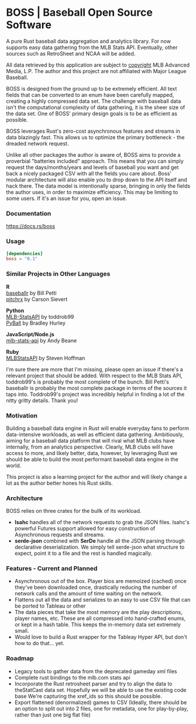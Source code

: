 BOSS | Baseball Open Source Software
===

A pure Rust baseball data aggregation and analytics library. For now supports easy data gathering from the MLB Stats API. Eventually, other sources such as RetroSheet and NCAA will be added.

All data retrieved by this application are subject to [copyright](http://gdx.mlb.com/components/copyright.txt) MLB Advanced Media, L.P. 
The author and this project are not affiliated with Major League Baseball.
 
BOSS is designed from the ground up to be extremely efficient. All text fields that can be converted to an enum have been carefully mapped, creating a highly compressed data set. The challenge with baseball data isn't the computational complexity of data gathering, it is the sheer size of the data set. One of BOSS' primary design goals is to be as efficient as possible.

BOSS leverages Rust's zero-cost asynchronous features and streams in data blazingly fast. This allows us to optimize the primary bottleneck - the dreaded network request.

Unlike all other packages the author is aware of, BOSS aims to provide a proverbial "batteries included" approach. This means that you can simply request the days/months/years and levels of baseball you want and get back a nicely packaged CSV with all the fields you care about. Boss' modular architecture will also enable you to drop down to the API itself and hack there. The data model is intentionally sparse, bringing in only the fields the author uses, in order to maximize efficiency. This may be limiting to some users. If it's an issue for you, open an issue.

### Documentation

https://docs.rs/boss

### Usage

```toml
[dependencies]
boss = "0.1"
```
### Similar Projects in Other Languages

<b>R</b><br>
[baseballr](https://github.com/BillPetti/baseballr) by Bill Petti<br>
[pitchrx](https://github.com/cpsievert/pitchRx) by Carson Sievert

<b>Python</b><br>
[MLB-StatsAPI](https://github.com/toddrob99/MLB-StatsAPI) by toddrob99<br>
[PyBall](https://github.com/bradleyhurley/PyBall) by Bradley Hurley

<b>JavaScript/Node.js</b><br>
[mlb-stats-api](https://github.com/asbeane/mlb-stats-api) by Andy Beane

<b>Ruby</b><br>
[MLBStatsAPI](https://github.com/Fustrate/mlb_stats_api) by Steven Hoffman

I'm sure there are more that I'm missing, please open an issue if there's a relevant project that should be added. With respect to the MLB Stats API, toddrob99's is probably the most complete of the bunch. Bill Petti's baseballr is probably the most complete package in terms of the sources it taps into. Toddrob99's project was incredibly helpful in finding a lot of the nitty gritty details. Thank you!

### Motivation

Building a baseball data engine in Rust will enable everyday fans to perform data-intensive workloads, as well as efficient data gathering. Ambitiously, aiming for a baseball data platform that will rival what MLB clubs have internally, from an analytics perspective. Clearly, MLB clubs will have access to more, and likely better, data, however, by leveraging Rust we should be able to build the most performant baseball data engine in the world.

This project is also a learning project for the author and will likely change a lot as the author better hones his Rust skills.

### Architecture
BOSS relies on three crates for the bullk of its workload. <br>
* <b>Isahc</b> handles all of the network requests to grab the JSON files. Isahc's powerful Futures support allowed for easy construction of Asynchronous requests and streams.
* <b>serde-json</b> combined with <b>SerDe</b> handle all the JSON parsing through declarative deserialization. We simply tell serde-json what structure to expect, point it to a file and the rest is handled magically.

### Features - Current and Planned
* Asynchronous out of the box. Player bios are memoized (cached) once they've been downloaded once, drastically reducing the number of network calls and the amount of time waiting on the network.
* Flattens out all the data and serializes to an easy to use CSV file that can be ported to Tableau or other
* The data pieces that take the most memory are the play descriptions, player names, etc. These are all compressed into hand-crafted enums, or kept in a hash table. This keeps the in-memory data set extremely small.
* Would love to build a Rust wrapper for the Tableay Hyper API, but don't how to do that... yet.


### Roadmap

* Legacy tools to gather data from the deprecated gameday xml files
* Complete rust bindings to the mlb.com stats api
* Incorporate the Rust retrosheet parser and try to align the data to theStatCast data set. Hopefully we will be able to use the existing code base We're capturing the xref_ids so this should be possible.
* Export flattened (denormalized) games to CSV (Ideally, there should be an option to split out into 2 files, one for metadata, one for play-by-play, rather than just one big flat file)